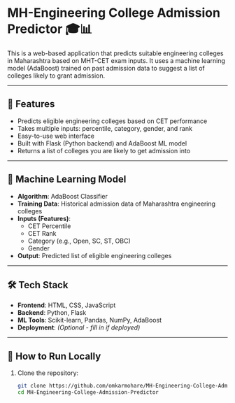 # MH-Engineering College Admission Predictor 🎓📊

This is a web-based application that predicts suitable engineering colleges in Maharashtra based on MHT-CET exam inputs. It uses a machine learning model (AdaBoost) trained on past admission data to suggest a list of colleges likely to grant admission.

---

## 🚀 Features

- Predicts eligible engineering colleges based on CET performance
- Takes multiple inputs: percentile, category, gender, and rank
- Easy-to-use web interface
- Built with Flask (Python backend) and AdaBoost ML model
- Returns a list of colleges you are likely to get admission into

---

## 🧠 Machine Learning Model

- **Algorithm**: AdaBoost Classifier
- **Training Data**: Historical admission data of Maharashtra engineering colleges
- **Inputs (Features)**:
  - CET Percentile
  - CET Rank
  - Category (e.g., Open, SC, ST, OBC)
  - Gender
- **Output**: Predicted list of eligible engineering colleges

---

## 🛠 Tech Stack

- **Frontend**: HTML, CSS, JavaScript
- **Backend**: Python, Flask
- **ML Tools**: Scikit-learn, Pandas, NumPy, AdaBoost
- **Deployment**: *(Optional - fill in if deployed)*

---

## 🔧 How to Run Locally

1. Clone the repository:
   ```bash
   git clone https://github.com/omkarmohare/MH-Engineering-College-Admission-Predictor.git
   cd MH-Engineering-College-Admission-Predictor
